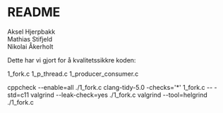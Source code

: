 # README #

Aksel Hjerpbakk   
Mathias Stifjeld  
Nikolai Åkerholt  

Dette har vi gjort for å kvalitetssikkre koden:

1_fork.c
1_p_thread.c
1_producer_consumer.c

cppcheck --enable=all ./1_fork.c
clang-tidy-5.0 -checks='*' 1_fork.c -- -std=c11
valgrind --leak-check=yes ./1_fork.c
valgrind --tool=helgrind ./1_fork.c
